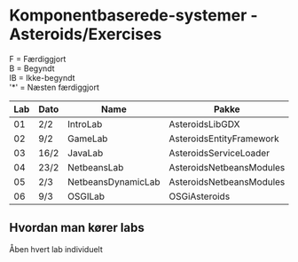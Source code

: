 # Komponentbaserede-systemer - Asteroids/Exercises
F = Færdiggjort  
B = Begyndt  
IB = Ikke-begyndt  
'*' = Næsten færdiggjort

| Lab | Dato | Name               | Pakke                    | Færdiggjort |
|-----|------|--------------------|--------------------------|------------|
| 01  | 2/2  | IntroLab           | AsteroidsLibGDX          | F          |
| 02  | 9/2  | GameLab            | AsteroidsEntityFramework | B          |
| 03  | 16/2 | JavaLab            | AsteroidsServiceLoader   | F          |
| 04  | 23/2 | NetbeansLab        | AsteroidsNetbeansModules | F          |
| 05  | 2/3  | NetbeansDynamicLab | AsteroidsNetbeansModules | IB         |
| 06  | 9/3  | OSGILab            | OSGiAsteroids            | IB         |

## Hvordan man kører labs
Åben hvert lab individuelt
